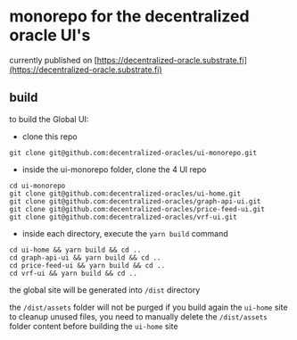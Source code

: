 # monorepo for the decentralized oracle UI's

currently published on [https://decentralized-oracle.substrate.fi](https://decentralized-oracle.substrate.fi)

## build

to build the Global UI:

* clone this repo

```
git clone git@github.com:decentralized-oracles/ui-monorepo.git
```

* inside the ui-monorepo folder, clone the 4 UI repo

```
cd ui-monorepo
git clone git@github.com:decentralized-oracles/ui-home.git
git clone git@github.com:decentralized-oracles/graph-api-ui.git
git clone git@github.com:decentralized-oracles/price-feed-ui.git
git clone git@github.com:decentralized-oracles/vrf-ui.git
```

* inside each directory, execute the `yarn build` command

```
cd ui-home && yarn build && cd ..
cd graph-api-ui && yarn build && cd ..
cd price-feed-ui && yarn build && cd ..
cd vrf-ui && yarn build && cd ..
```

the global site will be generated into `/dist` directory

the `/dist/assets` folder will not be purged if you build again the `ui-home` site
to cleanup unused files, you need to manually delete the `/dist/assets` folder content before building the `ui-home` site
